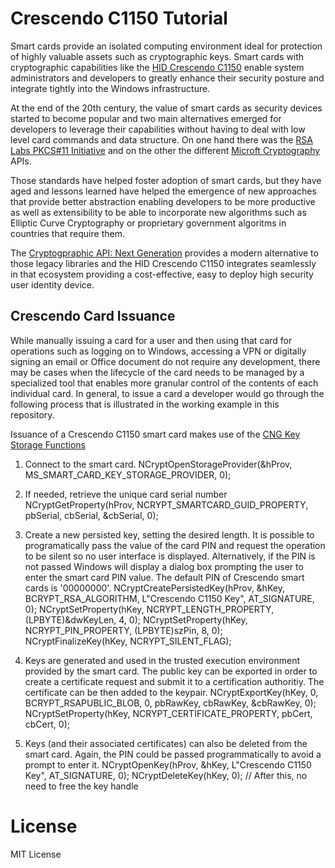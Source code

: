 ﻿# Crescendo C1150 Tutorial

Smart cards provide an isolated computing environment ideal for protection of highly valuable assets such as cryptographic keys. Smart cards with cryptographic capabilities like the [HID Crescendo C1150](http://www.hidglobal.com/products/cards-and-credentials/crescendo/c1150) enable system administrators and developers to greatly enhance their security posture and integrate tightly into the Windows infrastructure.

At the end of the 20th century, the value of smart cards as security devices started to become popular and two main alternatives emerged for developers to leverage their capabilities without having to deal with low level card commands and data structure. On one hand there was the [RSA Labs PKCS#11 Initiative](ftp://ftp.rsasecurity.com/pub/pkcs/pkcs-11/v2-20/pkcs-11v2-20.pdf) and on the other the different [Microft Cryptography](https://msdn.microsoft.com/en-us/library/windows/desktop/aa380255(v=vs.85).aspx) APIs.

Those standards have helped foster adoption of smart cards, but they have aged and lessons learned have helped the emergence of new approaches that provide better abstraction enabling developers to be more productive as well as extensibility to be able to incorporate new algorithms such as Elliptic Curve Cryptography or proprietary government algoritms in countries that require them.

The [Cryptogpraphic API: Next Generation](https://msdn.microsoft.com/en-us/library/windows/desktop/aa376210(v=vs.85).aspx) provides a modern alternative to those legacy libraries and the HID Crescendo C1150 integrates seamlessly in that ecosystem providing a cost-effective, easy to deploy high security user identity device.

## Crescendo Card Issuance

While manually issuing a card for a user and then using that card for operations such as logging on to Windows, accessing a VPN or digitally signing an email or Office document do not require any development, there may be cases when the lifecycle of the card needs to be managed by a specialized tool that enables more granular control of the contents of each individual card. In general, to issue a card a developer would go through the following process that is illustrated in the working example in this repository.

Issuance of a Crescendo C1150 smart card makes use of the [CNG Key Storage Functions](https://msdn.microsoft.com/en-us/library/windows/desktop/aa376208(v=vs.85).aspx)

1. Connect to the smart card.
    NCryptOpenStorageProvider(&hProv, MS_SMART_CARD_KEY_STORAGE_PROVIDER, 0);

2. If needed, retrieve the unique card serial number
    NCryptGetProperty(hProv, NCRYPT_SMARTCARD_GUID_PROPERTY, pbSerial, cbSerial, &cbSerial, 0);

3. Create a new persisted key, setting the desired length. It is possible to programatically pass the value of the card PIN and request the operation to be silent so no user interface is displayed. Alternatively, if the PIN is not passed Windows will display a dialog box prompting the user to enter the smart card PIN value. The default PIN of Crescendo smart cards is '00000000'.
    NCryptCreatePersistedKey(hProv, &hKey, BCRYPT_RSA_ALGORITHM, L"Crescendo C1150 Key", AT_SIGNATURE, 0);
    NCryptSetProperty(hKey, NCRYPT_LENGTH_PROPERTY, (LPBYTE)&dwKeyLen, 4, 0);
    NCryptSetProperty(hKey, NCRYPT_PIN_PROPERTY, (LPBYTE)szPin, 8, 0);
    NCryptFinalizeKey(hKey, NCRYPT_SILENT_FLAG);

4. Keys are generated and used in the trusted execution environment provided by the smart card. The public key can be exported in order to create a certificate request and submit it to a certification authoritiy. The certificate can be then added to the keypair.
    NCryptExportKey(hKey, 0, BCRYPT_RSAPUBLIC_BLOB, 0, pbRawKey, cbRawKey, &cbRawKey, 0);
    NCryptSetProperty(hKey, NCRYPT_CERTIFICATE_PROPERTY, pbCert, cbCert, 0);

5. Keys (and their associated certificates) can also be deleted from the smart card. Again, the PIN could be passed programmatically to avoid a prompt to enter it.
    NCryptOpenKey(hProv, &hKey, L"Crescendo C1150 Key", AT_SIGNATURE, 0);
    NCryptDeleteKey(hKey, 0);  // After this, no need to free the key handle

# License

MIT License